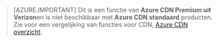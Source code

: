 > [AZURE.IMPORTANT] Dit is een functie van **Azure CDN Premium uit Verizon**en is niet beschikbaar met **Azure CDN standaard** producten.  Zie voor een vergelijking van functies voor CDN, [Azure CDN overzicht](cdn-overview.md#azure-cdn-features). 
